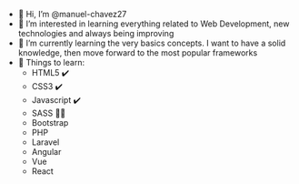 - 👋 Hi, I’m @manuel-chavez27
- 👀 I’m interested in learning everything related to Web Development, new technologies and always being improving
- 🌱 I’m currently learning the very basics concepts. I want to have a solid knowledge, then move forward to the most popular frameworks
- 🔎 Things to learn:
  - HTML5 ✔️
  - CSS3 ✔️
  - Javascript ✔️
  - SASS 👨‍💻
  - Bootstrap
  - PHP
  - Laravel
  - Angular
  - Vue
  - React

<!---
manuel-chavez27/manuel-chavez27 is a ✨ special ✨ repository because its `README.md` (this file) appears on your GitHub profile.
You can click the Preview link to take a look at your changes.
--->
